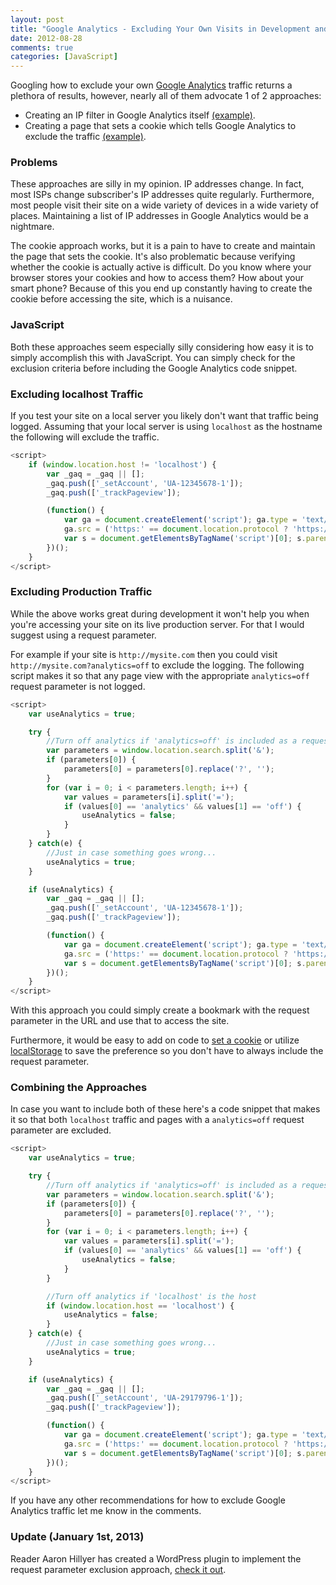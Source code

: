 ```yaml
---
layout: post
title: "Google Analytics - Excluding Your Own Visits in Development and Production"
date: 2012-08-28
comments: true
categories: [JavaScript]
---
```


Googling how to exclude your own [Google Analytics](http://www.google.com/analytics/) traffic returns a plethora of results, however, nearly all of them advocate 1 of 2 approaches:

* Creating an IP filter in Google Analytics itself [(example)](http://support.google.com/analytics/bin/answer.py?hl=en&answer=1034840&rd=1).
* Creating a page that sets a cookie which tells Google Analytics to exclude the traffic [(example)](http://webmasters.stackexchange.com/questions/15552/how-do-you-exclude-yourself-from-google-analytics-on-your-website-using-cookies).

### Problems

These approaches are silly in my opinion.  IP addresses change.  In fact, most ISPs change subscriber's IP addresses quite regularly.  Furthermore, most people visit their site on a wide variety of devices in a wide variety of places.  Maintaining a list of IP addresses in Google Analytics would be a nightmare.

The cookie approach works, but it is a pain to have to create and maintain the page that sets the cookie.  It's also problematic because verifying whether the cookie is actually active is difficult.  Do you know where your browser stores your cookies and how to access them?  How about your smart phone?  Because of this you end up constantly having to create the cookie before accessing the site, which is a nuisance.

### JavaScript

Both these approaches seem especially silly considering how easy it is to simply accomplish this with JavaScript.  You can simply check for the exclusion criteria before including the Google Analytics code snippet.

<!--more-->

### Excluding localhost Traffic

If you test your site on a local server you likely don't want that traffic being logged.  Assuming that your local server is using `localhost` as the hostname the following will exclude the traffic.

``` javascript Excluding localhost Traffic
<script>
    if (window.location.host != 'localhost') {
        var _gaq = _gaq || [];
        _gaq.push(['_setAccount', 'UA-12345678-1']);
        _gaq.push(['_trackPageview']);

        (function() {
            var ga = document.createElement('script'); ga.type = 'text/javascript'; ga.async = true;
            ga.src = ('https:' == document.location.protocol ? 'https://ssl' : 'http://www') + '.google-analytics.com/ga.js';
            var s = document.getElementsByTagName('script')[0]; s.parentNode.insertBefore(ga, s);
        })();
    }
</script>
```

### Excluding Production Traffic

While the above works great during development it won't help you when you're accessing your site on its live production server.  For that I would suggest using a request parameter.

For example if your site is `http://mysite.com` then you could visit `http://mysite.com?analytics=off` to exclude the logging.  The following script makes it so that any page view with the appropriate `analytics=off` request parameter is not logged.

``` javascript Excluding Production Traffic via a Request Parameter
<script>
    var useAnalytics = true;

    try {
        //Turn off analytics if 'analytics=off' is included as a request parameter.
        var parameters = window.location.search.split('&');
        if (parameters[0]) {
            parameters[0] = parameters[0].replace('?', '');
        }
        for (var i = 0; i < parameters.length; i++) {
            var values = parameters[i].split('=');
            if (values[0] == 'analytics' && values[1] == 'off') {
                useAnalytics = false;
            }
        }
    } catch(e) {
        //Just in case something goes wrong...
        useAnalytics = true;
    }

    if (useAnalytics) {
        var _gaq = _gaq || [];
        _gaq.push(['_setAccount', 'UA-12345678-1']);
        _gaq.push(['_trackPageview']);

        (function() {
            var ga = document.createElement('script'); ga.type = 'text/javascript'; ga.async = true;
            ga.src = ('https:' == document.location.protocol ? 'https://ssl' : 'http://www') + '.google-analytics.com/ga.js';
            var s = document.getElementsByTagName('script')[0]; s.parentNode.insertBefore(ga, s);
        })();
    }
</script>
```

With this approach you could simply create a bookmark with the request parameter in the URL and use that to access the site.

Furthermore, it would be easy to add on code to [set a cookie](https://developer.mozilla.org/en-US/docs/DOM/document.cookie) or utilize [localStorage](https://developer.mozilla.org/en-US/docs/DOM/Storage#localStorage) to save the preference so you don't have to always include the request parameter.

### Combining the Approaches

In case you want to include both of these here's a code snippet that makes it so that both `localhost` traffic and pages with a `analytics=off` request parameter are excluded.

``` javascript The Final Exclusion Script
<script>
    var useAnalytics = true;

    try {
        //Turn off analytics if 'analytics=off' is included as a request parameter.
        var parameters = window.location.search.split('&');
        if (parameters[0]) {
            parameters[0] = parameters[0].replace('?', '');
        }
        for (var i = 0; i < parameters.length; i++) {
            var values = parameters[i].split('=');
            if (values[0] == 'analytics' && values[1] == 'off') {
                useAnalytics = false;
            }
        }

        //Turn off analytics if 'localhost' is the host
        if (window.location.host == 'localhost') {
            useAnalytics = false;
        }
    } catch(e) {
        //Just in case something goes wrong...
        useAnalytics = true;
    }

    if (useAnalytics) {
        var _gaq = _gaq || [];
        _gaq.push(['_setAccount', 'UA-29179796-1']);
        _gaq.push(['_trackPageview']);

        (function() {
            var ga = document.createElement('script'); ga.type = 'text/javascript'; ga.async = true;
            ga.src = ('https:' == document.location.protocol ? 'https://ssl' : 'http://www') + '.google-analytics.com/ga.js';
            var s = document.getElementsByTagName('script')[0]; s.parentNode.insertBefore(ga, s);
        })();
    }
</script>
```

If you have any other recommendations for how to exclude Google Analytics traffic let me know in the comments.

### Update (January 1st, 2013)

Reader Aaron Hillyer has created a WordPress plugin to implement the request parameter exclusion approach, [check it out](http://socialmediabar.com/enhanced-google-analytics-tracking).
